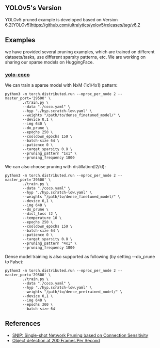 ## YOLOv5's Version
YOLOv5 pruned example is developed based on Version 6.2[YOLOv5]https://github.com/ultralytics/yolov5/releases/tag/v6.2

## Examples
we have provided several pruning examples, which are trained on different datasets/tasks, use different sparsity patterns, etc. We are working on sharing our sparse models on HuggingFace.
### [yolo-coco](https://github.com/intel/neural-compressor/tree/master/examples/pytorch/object_detection/yolo_v5/pruning/pytorch_pruner/eager)

We can train a sparse model with NxM (1x1/4x1) pattern:
```shell
python3 -m torch.distributed.run --nproc_per_node 2 --master_port='29500' \
        ./train.py \
        --data "./coco.yaml" \
        --hyp "./hyp.scratch-low.yaml" \
        --weights "/path/to/dense_finetuned_model/" \
        --device 0,1 \
        --img 640 \
        --do_prune \
        --epochs 250 \
        --cooldown_epochs 150 \
        --batch-size 64 \
        --patience 0 \
        --target_sparsity 0.8 \
        --pruning_pattern "1x1" \
        --pruning_frequency 1000
```

We can also choose pruning with distillation(l2/kl):
```shell
python3 -m torch.distributed.run --nproc_per_node 2 --master_port='29500' \
        ./train.py \
        --data "./coco.yaml" \
        --hyp "./hyp.scratch-low.yaml" \
        --weights "/path/to/dense_finetuned_model/" \
        --device 0,1 \
        --img 640 \
        --do_prune \
        --dist_loss l2 \
        --temperature 10 \
        --epochs 250 \
        --cooldown_epochs 150 \
        --batch-size 64 \
        --patience 0 \
        --target_sparsity 0.8 \
        --pruning_pattern "4x1" \
        --pruning_frequency 1000
```

Dense model training is also supported as following (by setting --do_prune to False):
```shell
python3 -m torch.distributed.run --nproc_per_node 2 --master_port='29500' \
        ./train.py \
        --data "./coco.yaml" \
        --hyp "./hyp.scratch-low.yaml" \
        --weights "/path/to/dense_pretrained_model/" \
        --device 0,1 \
        --img 640 \
        --epochs 300 \
        --batch-size 64
```

## References
* [SNIP: Single-shot Network Pruning based on Connection Sensitivity](https://arxiv.org/abs/1810.02340)
* [Object detection at 200 Frames Per Second](https://arxiv.org/pdf/1805.06361.pdf)


